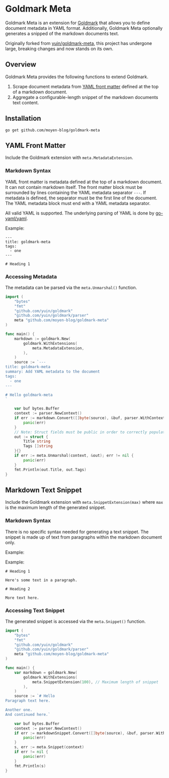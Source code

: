 # Goldmark Meta

Goldmark Meta is an extension for [Goldmark](http://github.com/yuin/goldmark) that allows you to define document metadata in YAML format. Additionally, Goldmark Meta optionally generates a snipped of the markdown documents text.

Originally forked from [yuin/goldmark-meta](http://github.com/yuin/goldmark-meta), this project has undergone large, breaking changes and now stands on its own.

## Overview

Goldmark Meta provides the following functions to extend Goldmark.

1. Scrape document metadata from [YAML front matter](https://jekyllrb.com/docs/front-matter/) defined at the top of a markdown document.
2. Aggregate a configurable-length snippet of the markdown documents text content.

## Installation

```
go get github.com/moyen-blog/goldmark-meta
```

## YAML Front Matter

Include the Goldmark extension with `meta.MetadataExtension`.

### Markdown Syntax

YAML front matter is metadata defined at the top of a markdown document. It can not contain markdown itself. The front matter block must be surrounded by lines containing the YAML metadata separator `---`. If metadata is defined, the separator must be the first line of the document. The YAML metadata block must end with a YAML metadata separator.

All valid YAML is supported. The underlying parsing of YAML is done by [go-yaml/yaml](https://github.com/go-yaml/yaml).

Example:

```
---
title: goldmark-meta
tags:
  - one
---

# Heading 1
```

### Accessing Metadata

The metadata can be parsed via the `meta.Unmarshal()` function.

```go
import (
    "bytes"
    "fmt"
    "github.com/yuin/goldmark"
    "github.com/yuin/goldmark/parser"
    meta "github.com/moyen-blog/goldmark-meta"
)

func main() {
    markdown := goldmark.New(
        goldmark.WithExtensions(
            meta.MetadataExtension,
        ),
    )
    source := `---
title: goldmark-meta
summary: Add YAML metadata to the document
tags:
  - one
---

# Hello goldmark-meta
`

    var buf bytes.Buffer
    context := parser.NewContext()
    if err := markdown.Convert([]byte(source), &buf, parser.WithContext(context)); err != nil {
        panic(err)
    }
    // Note: Struct fields must be public in order to correctly populate the data
    out := struct {
        Title string
        Tags []string
    }{}
    if err := meta.Unmarshal(context, &out); err != nil {
        panic(err)
    }
    fmt.Println(out.Title, out.Tags)
}
```

## Markdown Text Snippet

Include the Goldmark extension with `meta.SnippetExtension(max)` where `max` is the maximum length of the generated snippet.

### Markdown Syntax

There is no specific syntax needed for generating a text snippet. The snippet is made up of text from paragraphs within the markdown document only.

Example:

Example:

```
# Heading 1

Here's some text in a paragraph.

# Heading 2

More text here.
```

### Accessing Text Snippet

The generated snippet is accessed via the `meta.Snippet()` function.

```go
import (
    "bytes"
    "fmt"
    "github.com/yuin/goldmark"
    "github.com/yuin/goldmark/parser"
    meta "github.com/moyen-blog/goldmark-meta"
)

func main() {
    var markdown = goldmark.New(
        goldmark.WithExtensions(
            meta.SnippetExtension(100), // Maximum length of snippet
        ),
    )
    source := `# Hello
Paragraph text here.

Another one.
And continued here.`

    var buf bytes.Buffer
    context := parser.NewContext()
    if err := markdownSnippet.Convert([]byte(source), &buf, parser.WithContext(context)); err != nil {
        panic(err)
    }
    s, err := meta.Snippet(context)
    if err != nil {
        panic(err)
    }
    fmt.Println(s)
}
```

